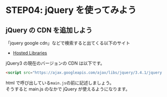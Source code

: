 # STEP04: jQuery を使ってみよう

## jQuery の CDN を追加しよう

「jquery google cdn」などで検索すると出てくる以下のサイト

- [Hosted Libraries](https://developers.google.com/speed/libraries)

jQuery3 の現在のバージョンの CDN は以下です。

```html
<script src="https://ajax.googleapis.com/ajax/libs/jquery/3.4.1/jquery.min.js"></script>
```

html で呼び出している`main.js`の前に記述しましょう。  
そうすると main.js のなかで jQuery が使えるようになります。
